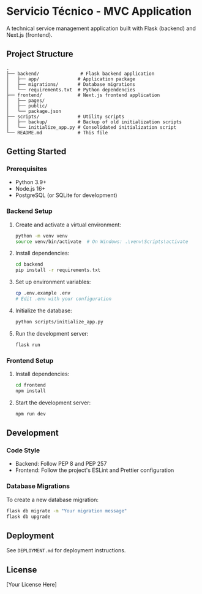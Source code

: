 # Servicio Técnico - MVC Application

A technical service management application built with Flask (backend) and Next.js (frontend).

## Project Structure

```
.
├── backend/               # Flask backend application
│   ├── app/              # Application package
│   ├── migrations/       # Database migrations
│   └── requirements.txt  # Python dependencies
├── frontend/             # Next.js frontend application
│   ├── pages/
│   ├── public/
│   └── package.json
├── scripts/              # Utility scripts
│   ├── backup/           # Backup of old initialization scripts
│   └── initialize_app.py # Consolidated initialization script
└── README.md             # This file
```

## Getting Started

### Prerequisites

- Python 3.9+
- Node.js 16+
- PostgreSQL (or SQLite for development)

### Backend Setup

1. Create and activate a virtual environment:
   ```bash
   python -m venv venv
   source venv/bin/activate  # On Windows: .\venv\Scripts\activate
   ```

2. Install dependencies:
   ```bash
   cd backend
   pip install -r requirements.txt
   ```

3. Set up environment variables:
   ```bash
   cp .env.example .env
   # Edit .env with your configuration
   ```

4. Initialize the database:
   ```bash
   python scripts/initialize_app.py
   ```

5. Run the development server:
   ```bash
   flask run
   ```

### Frontend Setup

1. Install dependencies:
   ```bash
   cd frontend
   npm install
   ```

2. Start the development server:
   ```bash
   npm run dev
   ```

## Development

### Code Style

- Backend: Follow PEP 8 and PEP 257
- Frontend: Follow the project's ESLint and Prettier configuration

### Database Migrations

To create a new database migration:

```bash
flask db migrate -m "Your migration message"
flask db upgrade
```

## Deployment

See `DEPLOYMENT.md` for deployment instructions.

## License

[Your License Here]
